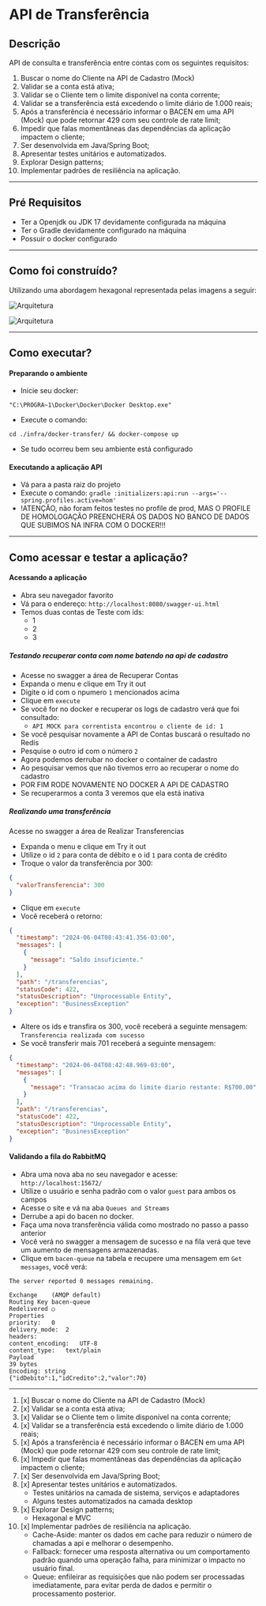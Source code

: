 # API de Transferência


## Descrição

API de consulta e transferência entre contas com os seguintes requisitos:

1. Buscar o nome do Cliente na API de Cadastro (Mock)
2. Validar se a conta está ativa;
3. Validar se o Cliente tem o limite disponível na conta corrente;
4. Validar se a transferência está excedendo o limite diário de 1.000 reais;
5. Após a transferência é necessário informar o BACEN em uma API (Mock) que pode retornar 429 com seu controle de rate limit;
6. Impedir que falas momentâneas das dependências da aplicação impactem o cliente;
7.  Ser desenvolvida em Java/Spring Boot;
8. Apresentar testes unitários e automatizados.
9. Explorar Design patterns;
10. Implementar padrões de resiliência na aplicação.

---

## Pré Requisitos

- Ter a Openjdk ou JDK 17 devidamente configurada na máquina
- Ter o Gradle devidamente configurado na máquina
- Possuir o docker configurado

---


## Como foi construído?

Utilizando uma abordagem hexagonal representada pelas imagens a seguir:

![Arquitetura](images/ArquiteturaHexagonal.png "Arquitetura")

![Arquitetura](images/SequenciaDeBuilds.png "Arquitetura")

---

## Como executar?

#### Preparando o ambiente

- Inicie seu docker:
```shell
"C:\PROGRA~1\Docker\Docker\Docker Desktop.exe"
``` 
- Execute o comando:
```shell
cd ./infra/docker-transfer/ && docker-compose up
``` 
- Se tudo ocorreu bem seu ambiente está configurado

#### Executando a aplicação API

- Vá para a pasta raiz do projeto
- Execute o comando: `gradle :initializers:api:run --args='--spring.profiles.active=hom'`
- !ATENÇÃO, não foram feitos testes no profile de prod, MAS O PROFILE DE HOMOLOGAÇÃO PREENCHERÁ OS DADOS NO BANCO DE DADOS QUE SUBIMOS NA INFRA COM O DOCKER!!!

---

## Como acessar e testar a aplicação?

#### Acessando a aplicação

- Abra seu navegador favorito
- Vá para o endereço: `http://localhost:8080/swagger-ui.html`
- Temos duas contas de Teste com ids:
    - 1
    - 2
    - 3

##### Testando recuperar conta com nome batendo na api de cadastro
- Acesse no swagger a área de Recuperar Contas
- Expanda o menu e clique em Try it out
- Digite o id com o npumero `1` mencionados acima
- Clique em `execute`
- Se você for no docker e recuperar os logs de cadastro verá que foi consultado:
    - `API MOCK para correntista encontrou o cliente de id: 1`
- Se você pesquisar novamente a API de Contas buscará o resultado no Redis
- Pesquise o outro id com o número `2`
- Agora podemos derrubar no docker o container de cadastro
- Ao pesquisar vemos que não tivemos erro ao recuperar o nome do cadastro
- POR FIM RODE NOVAMENTE NO DOCKER A API DE CADASTRO
- Se recuperarmos a conta 3 veremos que ela está inativa

##### Realizando uma transferência

Acesse no swagger a área de Realizar Transferencias
- Expanda o menu e clique em Try it out
- Utilize o id `2` para conta de débito e o id `1` para conta de crédito
- Troque o valor da transferência por 300:
```json
{
  "valorTransferencia": 300
}
```
- Clique em `execute`
- Você receberá o retorno:
```json
{
  "timestamp": "2024-06-04T08:43:41.356-03:00",
  "messages": [
    {
      "message": "Saldo insuficiente."
    }
  ],
  "path": "/transferencias",
  "statusCode": 422,
  "statusDescription": "Unprocessable Entity",
  "exception": "BusinessException"
}
```
- Altere os ids e transfira os 300, você receberá a seguinte mensagem:
  `Transferencia realizada com sucesso`
- Se você transferir mais 701 receberá a seguinte mensagem:
```json
{
  "timestamp": "2024-06-04T08:42:48.969-03:00",
  "messages": [
    {
      "message": "Transacao acima do limite diario restante: R$700.00"
    }
  ],
  "path": "/transferencias",
  "statusCode": 422,
  "statusDescription": "Unprocessable Entity",
  "exception": "BusinessException"
}
```

#### Validando a fila do RabbitMQ

- Abra uma nova aba no seu navegador e acesse: `http://localhost:15672/`
- Utilize o usuário e senha padrão com o valor `guest` para ambos os campos
- Acesse o site e vá na aba `Queues and Streams`
- Derrube a api do bacen no docker.
- Faça uma nova transferência válida como mostrado no passo a passo anterior
- Você verá no swagger a mensagem de sucesso e na fila verá que teve um aumento de mensagens armazenadas.
- Clique em `bacen-queue` na tabela e recupere uma mensagem em `Get messages`, você verá:
```text
The server reported 0 messages remaining.

Exchange	(AMQP default)
Routing Key	bacen-queue
Redelivered	○
Properties	
priority:	0
delivery_mode:	2
headers:	
content_encoding:	UTF-8
content_type:	text/plain
Payload
39 bytes
Encoding: string
{"idDebito":1,"idCredito":2,"valor":70}
```

---


1. [x] Buscar o nome do Cliente na API de Cadastro (Mock)
2. [x] Validar se a conta está ativa;
3. [x] Validar se o Cliente tem o limite disponível na conta corrente;
4. [x] Validar se a transferência está excedendo o limite diário de 1.000 reais;
5. [x] Após a transferência é necessário informar o BACEN em uma API (Mock) que pode retornar 429 com seu controle de rate limit;
6. [x] Impedir que falas momentâneas das dependências da aplicação impactem o cliente;
7. [x]  Ser desenvolvida em Java/Spring Boot;
8. [x] Apresentar testes unitários e automatizados.
    - Testes unitários na camada de sistema, serviços e adaptadores
    - Alguns testes automatizados na camada desktop
9. [x] Explorar Design patterns;
    - Hexagonal e MVC
10. [x] Implementar padrões de resiliência na aplicação.
    - Cache-Aside: manter os dados em cache para reduzir o número de chamadas a api e melhorar o desempenho.
    - Fallback: fornecer uma resposta alternativa ou um comportamento padrão quando uma operação falha, para minimizar o impacto no usuário final.
    - Queue: enfileirar as requisições que não podem ser processadas imediatamente, para evitar perda de dados e permitir o processamento posterior.